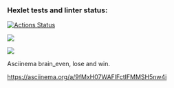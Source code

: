 ### Hexlet tests and linter status:
[![Actions Status](https://github.com/SergeiPankratov/python-project-lvl1/workflows/hexlet-check/badge.svg)](https://github.com/SergeiPankratov/python-project-lvl1/actions)

<a href="https://codeclimate.com/github/codeclimate/codeclimate/maintainability"><img src="https://api.codeclimate.com/v1/badges/a99a88d28ad37a79dbf6/maintainability" /></a>

<a href="https://codeclimate.com/github/codeclimate/codeclimate/test_coverage"><img src="https://api.codeclimate.com/v1/badges/a99a88d28ad37a79dbf6/test_coverage" /></a>

Asciinema brain_even, lose and win.

https://asciinema.org/a/9fMxH07WAFlFctIFMMSH5nw4i
